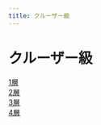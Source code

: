 ```yaml
---
title: クルーザー級
---
```


# クルーザー級
[1層](/docs/AAC_CW/m1.md)  
[2層](/docs/AAC_CW/m2.md)  
[3層](/docs/AAC_CW/m3.md)  
[4層](/docs/AAC_CW/m4.md)  
